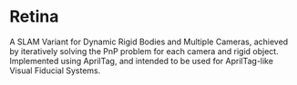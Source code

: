 # Retina
A SLAM Variant for Dynamic Rigid Bodies and Multiple Cameras, achieved by iteratively solving the PnP problem for each camera and rigid object. Implemented using AprilTag, and intended to be used for AprilTag-like Visual Fiducial Systems.
